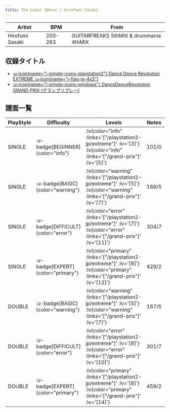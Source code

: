 ```yaml
---
title: The Least 100sec / Hirofumi Sasaki
---
```


|Artist|BPM|From|
|------|---|----|
|Hirofumi Sasaki|200-263|GUITARFREAKS 5thMIX & drummania 4thMIX|

## 収録タイトル

- [ :u-icon{name="i-simple-icons-playstation2"} Dance Dance Revolution EXTREME :u-icon{name="i-flag-jp-4x3"} ](/playstation2-jp/extreme)
- [ :u-icon{name="i-simple-icons-windows"} DanceDanceRevolution GRAND PRIX (グランプリプレー)](/grand-prix)

## 譜面一覧

|PlayStyle|Difficulty|Levels|Notes|Movie|
|---------|----------|------|-----|-----|
|SINGLE| :u-badge[BEGINNER]{color="info"} | :lv{color="info" :links='["/playstation2-jp/extreme"]' :lv='[3]'}  :lv{color="info" :links='["/grand-prix"]' :lv='[5]'} |101/0||
|SINGLE| :u-badge[BASIC]{color="warning"} | :lv{color="warning" :links='["/playstation2-jp/extreme"]' :lv='[5]'}  :lv{color="warning" :links='["/grand-prix"]' :lv='[7]'} |169/5||
|SINGLE| :u-badge[DIFFICULT]{color="error"} | :lv{color="error" :links='["/playstation2-jp/extreme"]' :lv='[7]'}  :lv{color="error" :links='["/grand-prix"]' :lv='[11]'} |304/7||
|SINGLE| :u-badge[EXPERT]{color="primary"} | :lv{color="primary" :links='["/playstation2-jp/extreme"]' :lv='[8]'}  :lv{color="primary" :links='["/grand-prix"]' :lv='[12]'} |429/2||
|DOUBLE| :u-badge[BASIC]{color="warning"} | :lv{color="warning" :links='["/playstation2-jp/extreme"]' :lv='[5]'}  :lv{color="warning" :links='["/grand-prix"]' :lv='[7]'} |167/5||
|DOUBLE| :u-badge[DIFFICULT]{color="error"} | :lv{color="error" :links='["/playstation2-jp/extreme"]' :lv='[8]'}  :lv{color="error" :links='["/grand-prix"]' :lv='[10]'} |301/7||
|DOUBLE| :u-badge[EXPERT]{color="primary"} | :lv{color="primary" :links='["/playstation2-jp/extreme"]' :lv='[8]'}  :lv{color="primary" :links='["/grand-prix"]' :lv='[14]'} |459/2||
